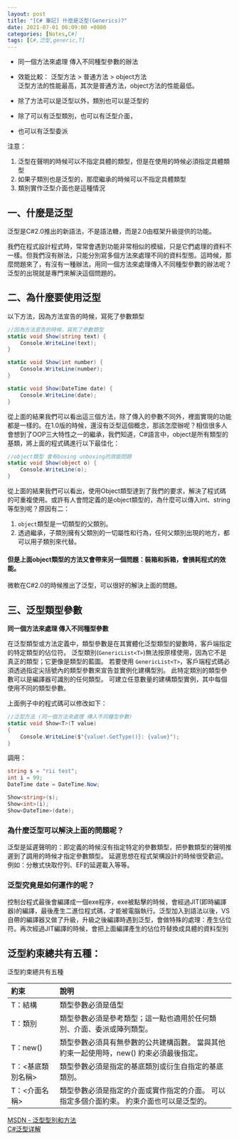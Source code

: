 ```yaml
---
layout: post
title: "[C# 筆記] 什麼是泛型(Generics)?"
date: 2021-07-01 06:09:00 +0800
categories: [Notes,C#]
tags: [C#,泛型,generic,T]
---
```


- 同一個方法來處理 傳入不同種型參數的辦法   
- 效能比較： 泛型方法 > 普通方法 > object方法   
泛型方法的性能最高，其次是普通方法，object方法的性能最低。

- 除了方法可以是泛型以外，類別也可以是泛型的
- 除了可以有泛型類別，也可以有泛型介面，
- 也可以有泛型委派

注意：      
1. 泛型在聲明的時候可以不指定具體的類型，但是在使用的時候必須指定具體類型
2. 如果子類別也是泛型的，那麼繼承的時候可以不指定具體類型
3. 類別實作泛型介面也是這種情況


## 一、什麼是泛型

泛型是C#2.0推出的新語法，不是語法糖，而是2.0由框架升級提供的功能。

我們在程式設計程式時，常常會遇到功能非常相似的模組，只是它們處理的資料不一樣。但我們沒有辦法，只能分別寫多個方法來處理不同的資料型態。這時候，那麼問題來了，有沒有一種辦法，用同一個方法來處理傳入不同種型參數的辦法呢？泛型的出現就是專門來解決這個問題的。


## 二、為什麼要使用泛型

以下方法，因為方法宣告的時候，寫死了參數類型

```c#
//因為方法宣告的時候，寫死了參數類型
static void Show(string text) {
    Console.WriteLine(text);
}

static void Show(int number) {
    Console.WriteLine(number);
}

static void Show(DateTime date) {
    Console.WriteLine(date);
}
```

從上面的結果我們可以看出這三個方法，除了傳入的參數不同外，裡面實現的功能都是一樣的。在1.0版的時候，還沒有泛型這個概念，那該怎麼辦呢？相信很多人會想到了OOP三大特性之一的繼承，我們知道，C#語言中，object是所有類型的基類，將上面的程式碼進行以下最佳化：

```c#
//object類型 會有boxing unboxing的效能問題
static void Show(object o) {
    Console.WriteLine(o);
}
```

從上面的結果我們可以看出，使用Object類型達到了我們的要求，解決了程式碼的可重複使用。或許有人會問定義的是object類型的，為什麼可以傳入int、string等型別呢？原因有二：     

1. `object`類型是一切類型的父類別。
2. 透過繼承，子類別擁有父類別的一切屬性和行為，任何父類別出現的地方，都可以用子類別來代替。

#### 但是上面object類型的方法又會帶來另一個問題：裝箱和拆箱，會損耗程式的效能。

微軟在C#2.0的時候推出了泛型，可以很好的解決上面的問題。


## 三、泛型類型參數

**同一個方法來處理 傳入不同種型參數**

在泛型類型或方法定義中，類型參數是在其實體化泛型類型的變數時，客戶端指定的特定類型的佔位符。 泛型類別(`GenericList<T>`)無法按原樣使用，因為它不是真正的類型；它更像是類型的藍圖。 若要使用 `GenericList<T>`，客戶端程式碼必須透過指定尖括號內的類型參數來宣告並實例化建構型別。 此特定類別的類型參數可以是編譯器可識別的任何類型。 可建立任意數量的建構類型實例，其中每個使用不同的類型參數。

上面例子中的程式碼可以修改如下：

```c#
//泛型方法 (同一個方法來處理 傳入不同種型參數)
static void Show<T>(T value)
{
    Console.WriteLine($"{value!.GetType()}: {value}");
}
```

調用：

```c#
string s = "rii test";
int i = 99;
DateTime date = DateTime.Now;

Show<string>(s);
Show<int>(i);
Show<DateTime>(date);
```


### 為什麼泛型可以解決上面的問題呢？

泛型是延遲聲明的：即定義的時候沒有指定特定的參數類型，把參數類型的聲明推遲到了調用的時候才指定參數類型。 延遲思想在程式架構設計的時候很受歡迎。例如：分散式快取佇列、EF的延遲載入等等。

### 泛型究竟是如何運作的呢？

控制台程式最後會編譯成一個exe程序，exe被點擊的時候，會經過JIT(即時編譯器)的編譯，最後產生二進位程式碼，才能被電腦執行。泛型加入到語法以後，VS自帶的編譯器又做了升級，升級之後編譯時遇到泛型，會做特殊的處理：產生佔位符。再次經過JIT編譯的時候，會把上面編譯產生的佔位符替換成具體的資料型別


## 泛型約束總共有五種：

泛型約束總共有五種

|約束             |說明|
|:---------------|:----|
| T：結構         | 類型參數必須是值型|
| T：類別        | 類型參數必須是參考類型；這一點也適用於任何類別、介面、委派或陣列類型。|
| T：new()       | 類型參數必須具有無參數的公共建構函數。 當與其他約束一起使用時，new() 約束必須最後指定。|
| T：<基底類別名稱> |類型參數必須是指定的基底類別或衍生自指定的基底類別。|
| T：<介面名稱>     |類型參數必須是指定的介面或實作指定的介面。 可以指定多個介面約束。 約束介面也可以是泛型的。|



[MSDN - 泛型型別和方法](https://learn.microsoft.com/zh-tw/dotnet/csharp/fundamentals/types/generics)        
[C#泛型详解](https://www.cnblogs.com/dotnet261010/p/9034594.html)